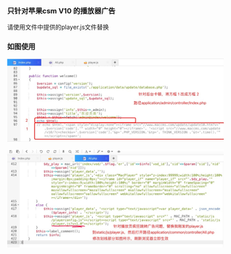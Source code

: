 ### 只针对苹果csm V10 的播放器广告

请使用文件中提供的player.js文件替换

### 如图使用 
![Image text](./后台卡顿.jpg)

![Image text](./播放器修改.jpg)